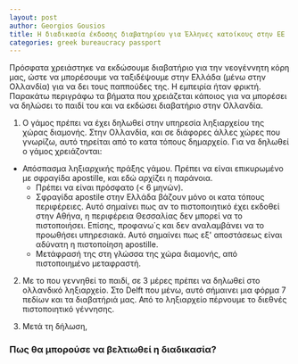 ```yaml
---
layout: post
author: Georgios Gousios
title: Η διαδικασία έκδοσης διαβατηρίου για Έλληνες κατοίκους στην ΕΕ
categories: greek bureaucracy passport 
---
```


Πρόσφατα χρειάστηκε να εκδώσουμε διαβατήριο για την νεογέννητη κόρη μας, ώστε
να μπορέσουμε να ταξιδέψουμε στην Ελλάδα (μένω στην Ολλανδία) για να δει
τους παππούδες της. Η εμπειρία ήταν φρικτή. Παρακάτω περιγράφω τα βήματα
που χρειάζεται κάποιος για να μπορέσει να δηλώσει το παιδί του και να
εκδώσει διαβατήριο στην Ολλανδία.

1. Ο γάμος πρέπει να έχει δηλωθεί στην υπηρεσία ληξιαρχείου της χώρας
διαμονής. Στην Ολλανδία, και σε διάφορες άλλες χώρες που γνωρίζω, αυτό 
τηρείται από το κατα τόπους δημαρχείο. Για να δηλωθεί ο γάμος χρειάζονται:

- Απόσπασμα ληξιαρχικής πράξης γάμου. Πρέπει να είναι επικυρωμένο με σφραγίδα apostille, και εδώ αρχίζει η παράνοια. 
  - Πρέπει να είναι πρόσφατο (< 6 μηνών).
  - Σφραγίδα apostile στην Ελλάδα βάζουν μόνο οι κατα τόπους περιφέρειες. Αυτό
    σημαίνει πως αν το πιστοποιητικό έχει εκδοθεί στην Αθήνα, η περιφέρεια 
    Θεσσαλίας δεν μπορεί να το πιστοποιήσει. Επίσης, προφανω΄ς και δεν αναλαμβάνει να
    το προωθήσει υπηρεσιακά. Αυτό σημαίνει πως εξ' αποστάσεως είναι αδύνατη 
    η πιστοποίηση apostille.
  - Μετάφρασή της στη γλώσσα της χώρα διαμονής, από πιστοποιημένο μεταφραστή.

2. Με το που γεννηθεί το παιδί, σε 3 μέρες πρέπει να δηλωθεί στο ολλανδικό
ληξιαρχείο. Στο Delft που μένω, αυτό σήμαινει μια φόρμα 7 πεδίων και τα
διαβατήριά μας. Από το ληξιαρχείο πέρνουμε το διεθνές πιστοποιητικό γέννησης.

3. Μετά τη δήλωση, 

### Πως θα μπορούσε να βελτιωθεί η διαδικασία?
